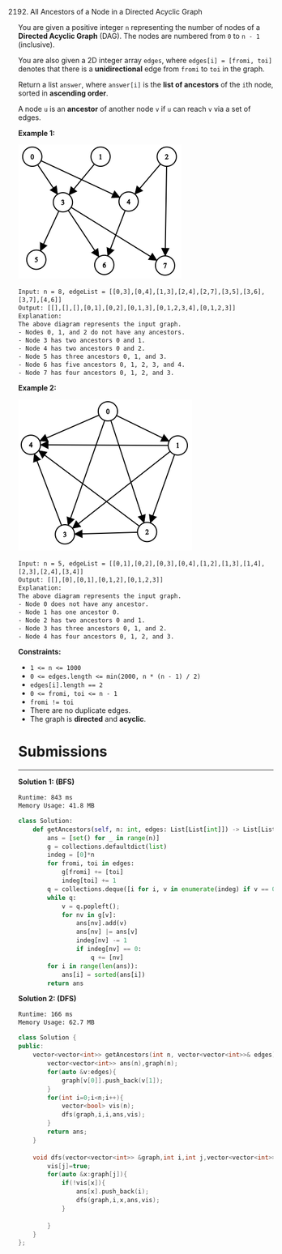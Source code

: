 2192. All Ancestors of a Node in a Directed Acyclic Graph

You are given a positive integer `n` representing the number of nodes of a **Directed Acyclic Graph** (DAG). The nodes are numbered from `0` to `n - 1` (inclusive).

You are also given a 2D integer array `edges`, where `edges[i] = [fromi, toi]` denotes that there is a **unidirectional** edge from `fromi` to `toi` in the graph.

Return a list `answer`, where `answer[i]` is the **list of ancestors** of the `i`th node, sorted in **ascending order**.

A node `u` is an **ancestor** of another node `v` if `u` can reach `v` via a set of edges.

 

**Example 1:**

![2192_e1.png](img/2192_e1.png)
```
Input: n = 8, edgeList = [[0,3],[0,4],[1,3],[2,4],[2,7],[3,5],[3,6],[3,7],[4,6]]
Output: [[],[],[],[0,1],[0,2],[0,1,3],[0,1,2,3,4],[0,1,2,3]]
Explanation:
The above diagram represents the input graph.
- Nodes 0, 1, and 2 do not have any ancestors.
- Node 3 has two ancestors 0 and 1.
- Node 4 has two ancestors 0 and 2.
- Node 5 has three ancestors 0, 1, and 3.
- Node 6 has five ancestors 0, 1, 2, 3, and 4.
- Node 7 has four ancestors 0, 1, 2, and 3.
```

**Example 2:**

![2192_e2.png](img/2192_e2.png)
```
Input: n = 5, edgeList = [[0,1],[0,2],[0,3],[0,4],[1,2],[1,3],[1,4],[2,3],[2,4],[3,4]]
Output: [[],[0],[0,1],[0,1,2],[0,1,2,3]]
Explanation:
The above diagram represents the input graph.
- Node 0 does not have any ancestor.
- Node 1 has one ancestor 0.
- Node 2 has two ancestors 0 and 1.
- Node 3 has three ancestors 0, 1, and 2.
- Node 4 has four ancestors 0, 1, 2, and 3.
```

**Constraints:**

* `1 <= n <= 1000`
* `0 <= edges.length <= min(2000, n * (n - 1) / 2)`
* `edges[i].length == 2`
* `0 <= fromi, toi <= n - 1`
* `fromi != toi`
* There are no duplicate edges.
* The graph is **directed** and **acyclic**.

# Submissions
---
**Solution 1: (BFS)**
```
Runtime: 843 ms
Memory Usage: 41.8 MB
```
```python
class Solution:
    def getAncestors(self, n: int, edges: List[List[int]]) -> List[List[int]]:
        ans = [set() for _ in range(n)]
        g = collections.defaultdict(list)
        indeg = [0]*n
        for fromi, toi in edges:
            g[fromi] += [toi]
            indeg[toi] += 1
        q = collections.deque([i for i, v in enumerate(indeg) if v == 0])
        while q:
            v = q.popleft();
            for nv in g[v]:
                ans[nv].add(v)
                ans[nv] |= ans[v]
                indeg[nv] -= 1
                if indeg[nv] == 0:
                    q += [nv]
        for i in range(len(ans)):
            ans[i] = sorted(ans[i])
        return ans
```

**Solution 2: (DFS)**
```
Runtime: 166 ms
Memory Usage: 62.7 MB
```
```c++
class Solution {
public:
    vector<vector<int>> getAncestors(int n, vector<vector<int>>& edges) {
        vector<vector<int>> ans(n),graph(n);
        for(auto &v:edges){
            graph[v[0]].push_back(v[1]);
        }
        for(int i=0;i<n;i++){
            vector<bool> vis(n);
            dfs(graph,i,i,ans,vis);
        }
        return ans;
    }
    
    void dfs(vector<vector<int>> &graph,int i,int j,vector<vector<int>> &ans,vector<bool> &vis){
        vis[j]=true;
        for(auto &x:graph[j]){
            if(!vis[x]){
                ans[x].push_back(i);
                dfs(graph,i,x,ans,vis);
            }
            
        }
    }
};
```
